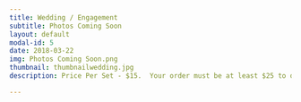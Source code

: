 ```yaml
---
title: Wedding / Engagement
subtitle: Photos Coming Soon
layout: default
modal-id: 5
date: 2018-03-22
img: Photos Coming Soon.png
thumbnail: thumbnailwedding.jpg
description: Price Per Set - $15.  Your order must be at least $25 to qualify for free delivery.

---
```

